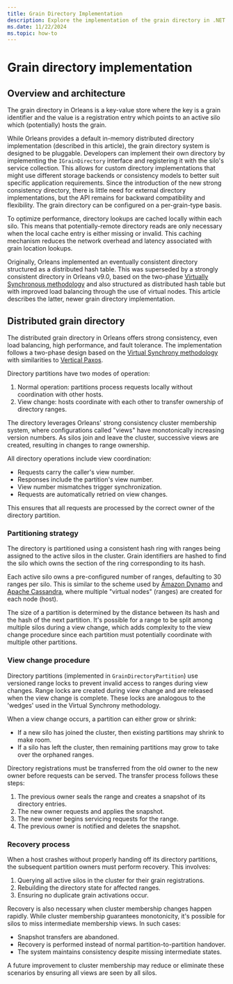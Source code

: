 ```yaml
---
title: Grain Directory Implementation
description: Explore the implementation of the grain directory in .NET Orleans.
ms.date: 11/22/2024
ms.topic: how-to
---
```


# Grain directory implementation

## Overview and architecture

The grain directory in Orleans is a key-value store where the key is a grain identifier and the value is a registration entry which points to an active silo which (potentially) hosts the grain.

While Orleans provides a default in-memory distributed directory implementation (described in this article), the grain directory system is designed to be pluggable. Developers can implement their own directory by implementing the `IGrainDirectory` interface and registering it with the silo's service collection. This allows for custom directory implementations that might use different storage backends or consistency models to better suit specific application requirements. Since the introduction of the new strong consistency directory, there is little need for external directory implementations, but the API remains for backward compatibility and flexibility. The grain directory can be configured on a per-grain-type basis.

To optimize performance, directory lookups are cached locally within each silo. This means that potentially-remote directory reads are only necessary when the local cache entry is either missing or invalid. This caching mechanism reduces the network overhead and latency associated with grain location lookups.

Originally, Orleans implemented an eventually consistent directory structured as a distributed hash table. This was superseded by a strongly consistent directory in Orleans v9.0, based on the two-phase [Virtually Synchronous methodology](https://www.microsoft.com/en-us/research/publication/virtually-synchronous-methodology-for-dynamic-service-replication/) and also structured as distributed hash table but with improved load balancing through the use of virtual nodes. This article describes the latter, newer grain directory implementation.

## Distributed grain directory

The distributed grain directory in Orleans offers strong consistency, even load balancing, high performance, and fault tolerance. The implementation follows a two-phase design based on the [Virtual Synchrony methodology](https://www.microsoft.com/en-us/research/publication/virtually-synchronous-methodology-for-dynamic-service-replication/) with similarities to [Vertical Paxos](https://www.microsoft.com/en-us/research/publication/vertical-paxos-and-primary-backup-replication/).

Directory partitions have two modes of operation:

1. Normal operation: partitions process requests locally without coordination with other hosts.
1. View change: hosts coordinate with each other to transfer ownership of directory ranges.

The directory leverages Orleans' strong consistency cluster membership system, where configurations called "views" have monotonically increasing version numbers. As silos join and leave the cluster, successive views are created, resulting in changes to range ownership.

All directory operations include view coordination:

- Requests carry the caller's view number.
- Responses include the partition's view number.
- View number mismatches trigger synchronization.
- Requests are automatically retried on view changes.

This ensures that all requests are processed by the correct owner of the directory partition.

### Partitioning strategy

The directory is partitioned using a consistent hash ring with ranges being assigned to the active silos in the cluster. Grain identifiers are hashed to find the silo which owns the section of the ring corresponding to its hash.

Each active silo owns a pre-configured number of ranges, defaulting to 30 ranges per silo. This is similar to the scheme used by [Amazon Dynamo](https://www.allthingsdistributed.com/files/amazon-dynamo-sosp2007.pdf) and [Apache Cassandra](https://docs.datastax.com/en/cassandra-oss/3.0/cassandra/architecture/archDataDistributeVnodesUsing.html), where multiple "virtual nodes" (ranges) are created for each node (host).

The size of a partition is determined by the distance between its hash and the hash of the next partition. It's possible for a range to be split among multiple silos during a view change, which adds complexity to the view change procedure since each partition must potentially coordinate with multiple other partitions.

### View change procedure

Directory partitions (implemented in `GrainDirectoryPartition`) use versioned range locks to prevent invalid access to ranges during view changes. Range locks are created during view change and are released when the view change is complete. These locks are analogous to the 'wedges' used in the Virtual Synchrony methodology.

When a view change occurs, a partition can either grow or shrink:

- If a new silo has joined the cluster, then existing partitions may shrink to make room.
- If a silo has left the cluster, then remaining partitions may grow to take over the orphaned ranges.

Directory registrations must be transferred from the old owner to the new owner before requests can be served.
The transfer process follows these steps:

1. The previous owner seals the range and creates a snapshot of its directory entries.
1. The new owner requests and applies the snapshot.
1. The new owner begins servicing requests for the range.
1. The previous owner is notified and deletes the snapshot.

### Recovery process

When a host crashes without properly handing off its directory partitions, the subsequent partition owners must perform recovery. This involves:

1. Querying all active silos in the cluster for their grain registrations.
1. Rebuilding the directory state for affected ranges.
1. Ensuring no duplicate grain activations occur.

Recovery is also necessary when cluster membership changes happen rapidly. While cluster membership guarantees monotonicity, it's possible for silos to miss intermediate membership views. In such cases:

- Snapshot transfers are abandoned.
- Recovery is performed instead of normal partition-to-partition handover.
- The system maintains consistency despite missing intermediate states.

A future improvement to cluster membership may reduce or eliminate these scenarios by ensuring all views are seen by all silos.
